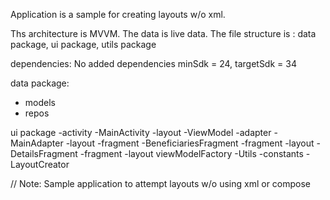 Application is a sample for creating layouts w/o xml.

Ths architecture is MVVM. The data is live data.
The file structure is : data package, ui package, utils package

dependencies: No added dependencies
minSdk = 24, targetSdk = 34

data package: 
- models
- repos

ui package
-activity
  -MainActivity
  -layout
  -ViewModel
-adapter
  -MainAdapter
  -layout
-fragment
  -BeneficiariesFragment
    -fragment
    -layout
  -DetailsFragment
    -fragment
    -layout
  viewModelFactory
-Utils
  -constants
  -LayoutCreator

// Note: Sample application to attempt layouts w/o using xml or compose

